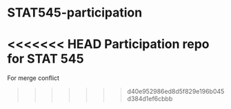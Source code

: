 # STAT545-participation
<<<<<<< HEAD
Participation repo for STAT 545
=======
For merge conflict
>>>>>>> d40e952986ed8d5f829e196b045d384d1ef6cbbb
